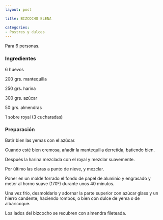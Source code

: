 ```yaml
---
layout: post

title: BIZCOCHO ELENA

categories:
- Postres y dulces
---
```

Para 6 personas.

<h3>Ingredientes</h3>

6 huevos

200 grs. mantequilla

250 grs. harina

300 grs. azúcar

50 grs. almendras

1 sobre royal (3 cucharadas)

<h3>Preparación</h3>

Batir bien las yemas con el azúcar.

Cuando esté bien cremosa, añadir la mantequilla derretida, batiendo bien.

Después la harina mezclada con el royal y mezclar suavemente.

Por último las claras a punto de nieve, y mezclar.

Poner en un molde forrado el fondo de papel de aluminio y engrasado y meter al horno suave (170&ordm;) durante unos 40 minutos.

Una vez frío, desmoldarlo y adornar la parte superior con azúcar glass y un hierro candente, haciendo rombos, o bien con dulce de yema o de albaricoque.

Los lados del bizcocho se recubren con almendra fileteada.

